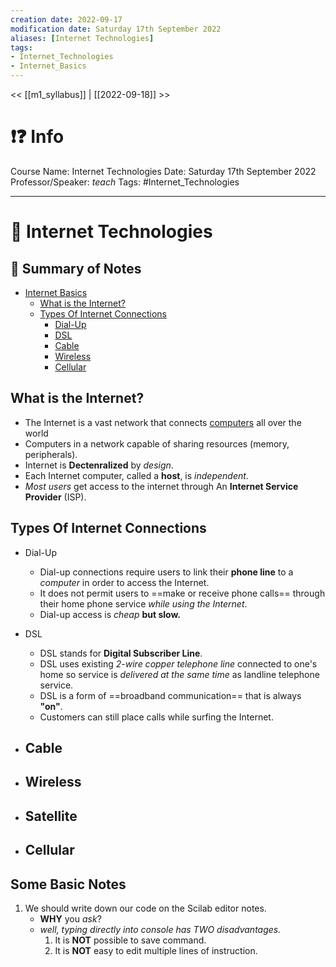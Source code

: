 ```yaml
---
creation date: 2022-09-17
modification date: Saturday 17th September 2022
aliases: [Internet Technologies] 
tags: 
- Internet_Technologies
- Internet_Basics
---
```


<< [[m1_syllabus]] | [[2022-09-18]] >>

# ❗❓ Info
Course Name: Internet Technologies
Date: Saturday 17th September 2022
Professor/Speaker: *teach*
Tags: #Internet_Technologies 

---
# 📑 Internet Technologies

## 📃 Summary of Notes
- [Internet Basics](#)
	- [What is the Internet?](#what-is-the-Internet)
	- [Types Of Internet Connections]()
		- [Dial-Up](#Dial-up)
		- [DSL](#DSL)
		- [Cable](#Cable)
		- [Wireless](#Wireless)
		- [Cellular](#Cellular)


## **What is the Internet?**
- The Internet is a vast network that connects [computers](Side_Notes/computer) all over the world
- Computers in a network capable of sharing resources (memory, peripherals).
- Internet is **Dectenralized** by *design*.
- Each Internet computer, called a **host**, is *independent*.
- *Most users* get access to the internet through An **Internet Service Provider** (ISP). 

## **Types Of Internet Connections**
- Dial-Up
	- Dial-up connections require users to link their **phone line** to a *computer* in order to access the Internet.
	- It does not permit users to ==make or receive phone calls== through their home phone service *while using the Internet*.
	- Dial-up access is *cheap* **but slow.**

- DSL
	- DSL stands for **Digital Subscriber Line**.
	- DSL uses existing *2-wire copper telephone line* connected to one's home so service is *delivered at the same time* as landline telephone service.
	- DSL is a form of ==broadband communication== that is always **"on"**.
	- Customers can still place calls while surfing the Internet.

- Cable
	- 
- Wireless
	- 
- Satellite
	- 
- Cellular
	- 


## Some Basic Notes
1. We should write down our code on the Scilab editor notes.
	- **WHY** you *ask*?
	- *well, typing directly into console has TWO disadvantages.*
		1. It is **NOT** possible to save command.
		2. It is **NOT** easy to edit multiple lines of instruction.



